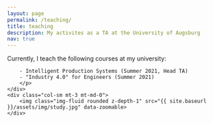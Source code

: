 ```yaml
---
layout: page
permalink: /teaching/
title: teaching
description: My activites as a TA at the University of Augsburg
nav: true
---
```


<div class="row mt-3">
    <div class="col-sm mt-3 mt-md-0">
       <p>Currently, I teach the following courses at my university:

        - Intelligent Production Systems (Summer 2021, Head TA)
        - "Industry 4.0" for Engineers (Summer 2021)
        </p>
    </div>
    <div class="col-sm mt-3 mt-md-0">
        <img class="img-fluid rounded z-depth-1" src="{{ site.baseurl }}/assets/img/study.jpg" data-zoomable>
    </div>
</div>
